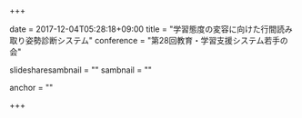 +++

date = 2017-12-04T05:28:18+09:00
title = "学習態度の変容に向けた行間読み取り姿勢診断システム"
conference = "第28回教育・学習支援システム若手の会"

slidesharesambnail = ""
sambnail = ""

anchor = ""

+++

